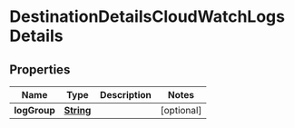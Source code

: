 

# DestinationDetailsCloudWatchLogsDetails


## Properties

| Name | Type | Description | Notes |
|------------ | ------------- | ------------- | -------------|
|**logGroup** | [**String**](String.md) |  |  [optional] |



